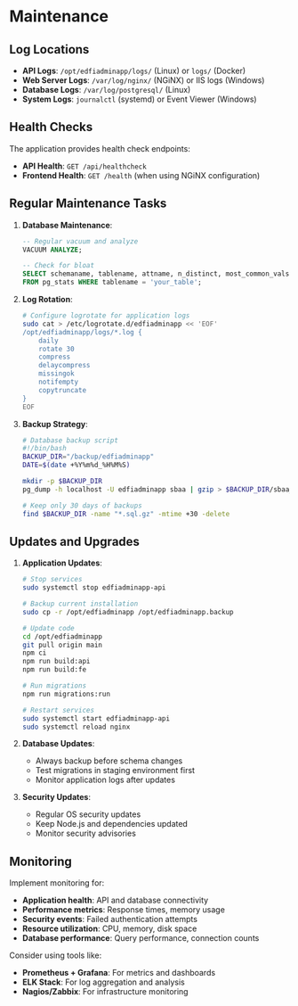 # Maintenance

## Log Locations

- **API Logs**: `/opt/edfiadminapp/logs/` (Linux) or `logs/` (Docker)
- **Web Server Logs**: `/var/log/nginx/` (NGiNX) or IIS logs (Windows)
- **Database Logs**: `/var/log/postgresql/` (Linux)
- **System Logs**: `journalctl` (systemd) or Event Viewer (Windows)

## Health Checks

The application provides health check endpoints:

- **API Health**: `GET /api/healthcheck`
- **Frontend Health**: `GET /health` (when using NGiNX configuration)

## Regular Maintenance Tasks

1. **Database Maintenance**:

   ```sql
   -- Regular vacuum and analyze
   VACUUM ANALYZE;
   
   -- Check for bloat
   SELECT schemaname, tablename, attname, n_distinct, most_common_vals 
   FROM pg_stats WHERE tablename = 'your_table';
   ```

2. **Log Rotation**:

   ```bash
   # Configure logrotate for application logs
   sudo cat > /etc/logrotate.d/edfiadminapp << 'EOF'
   /opt/edfiadminapp/logs/*.log {
       daily
       rotate 30
       compress
       delaycompress
       missingok
       notifempty
       copytruncate
   }
   EOF
   ```

3. **Backup Strategy**:

   ```bash
   # Database backup script
   #!/bin/bash
   BACKUP_DIR="/backup/edfiadminapp"
   DATE=$(date +%Y%m%d_%H%M%S)
   
   mkdir -p $BACKUP_DIR
   pg_dump -h localhost -U edfiadminapp sbaa | gzip > $BACKUP_DIR/sbaa_$DATE.sql.gz
   
   # Keep only 30 days of backups
   find $BACKUP_DIR -name "*.sql.gz" -mtime +30 -delete
   ```

## Updates and Upgrades

1. **Application Updates**:

   ```bash
   # Stop services
   sudo systemctl stop edfiadminapp-api
   
   # Backup current installation
   sudo cp -r /opt/edfiadminapp /opt/edfiadminapp.backup
   
   # Update code
   cd /opt/edfiadminapp
   git pull origin main
   npm ci
   npm run build:api
   npm run build:fe
   
   # Run migrations
   npm run migrations:run
   
   # Restart services
   sudo systemctl start edfiadminapp-api
   sudo systemctl reload nginx
   ```

2. **Database Updates**:
   - Always backup before schema changes
   - Test migrations in staging environment first
   - Monitor application logs after updates

3. **Security Updates**:
   - Regular OS security updates
   - Keep Node.js and dependencies updated
   - Monitor security advisories

## Monitoring

Implement monitoring for:

- **Application health**: API and database connectivity
- **Performance metrics**: Response times, memory usage
- **Security events**: Failed authentication attempts
- **Resource utilization**: CPU, memory, disk space
- **Database performance**: Query performance, connection counts

Consider using tools like:

- **Prometheus + Grafana**: For metrics and dashboards
- **ELK Stack**: For log aggregation and analysis
- **Nagios/Zabbix**: For infrastructure monitoring
